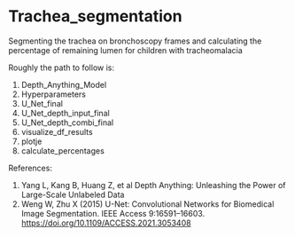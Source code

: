 # Trachea_segmentation
Segmenting the trachea on bronchoscopy frames and calculating the percentage of remaining lumen for children with tracheomalacia

Roughly the path to follow is:
1. Depth_Anything_Model
2. Hyperparameters
3. U_Net_final
4. U_Net_depth_input_final
5. U_Net_depth_combi_final
6. visualize_df_results
7. plotje
8. calculate_percentages

References:
1. Yang L, Kang B, Huang Z, et al Depth Anything: Unleashing the Power of Large-Scale Unlabeled Data
2. Weng W, Zhu X (2015) U-Net: Convolutional Networks for Biomedical Image Segmentation. IEEE Access 9:16591–16603. https://doi.org/10.1109/ACCESS.2021.3053408
